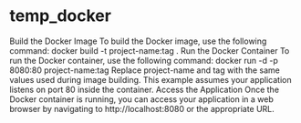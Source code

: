 # temp_docker
Build the Docker Image
To build the Docker image, use the following command:
docker build -t project-name:tag .
Run the Docker Container
To run the Docker container, use the following command:
docker run -d -p 8080:80 project-name:tag
Replace project-name and tag with the same values used during image building.
This example assumes your application listens on port 80 inside the container.
Access the Application
Once the Docker container is running, you can access your application in a web browser by navigating to http://localhost:8080 or the appropriate URL.
